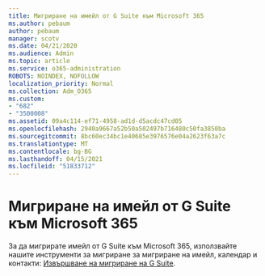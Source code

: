 ```yaml
---
title: Мигриране на имейл от G Suite към Microsoft 365
ms.author: pebaum
author: pebaum
manager: scotv
ms.date: 04/21/2020
ms.audience: Admin
ms.topic: article
ms.service: o365-administration
ROBOTS: NOINDEX, NOFOLLOW
localization_priority: Normal
ms.collection: Adm_O365
ms.custom:
- "682"
- "3500008"
ms.assetid: 09a4c114-ef71-4958-ad1d-d5acdc47cd05
ms.openlocfilehash: 2940a9667a52b50a502497b716480c50fa3850ba
ms.sourcegitcommit: 8bc60ec34bc1e40685e3976576e04a2623f63a7c
ms.translationtype: MT
ms.contentlocale: bg-BG
ms.lasthandoff: 04/15/2021
ms.locfileid: "51833712"
---
```

# <a name="migrate-email-from-g-suite-to-microsoft-365"></a>Мигриране на имейл от G Suite към Microsoft 365

За да мигрирате имейл от G Suite към Microsoft 365, използвайте нашите инструменти за мигриране за мигриране на имейл, календар и контакти: [Извършване на мигриране на G Suite](https://docs.microsoft.com/Exchange/mailbox-migration/perform-g-suite-migration).
  